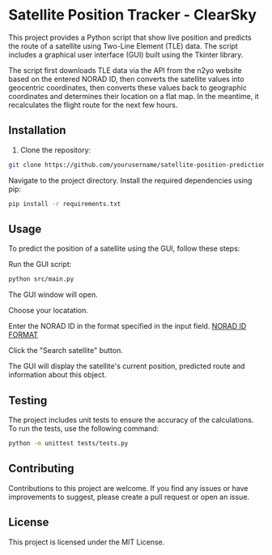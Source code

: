 # Satellite Position Tracker - ClearSky

This project provides a Python script that show live position and predicts the route of a satellite using Two-Line Element (TLE) data. The script includes a graphical user interface (GUI) built using the Tkinter library.

The script first downloads TLE data via the API from the n2yo website based on the entered NORAD ID, then converts the satellite values into geocentric coordinates, then converts these values ​​back to geographic coordinates and determines their location on a flat map. In the meantime, it recalculates the flight route for the next few hours.



## Installation

1. Clone the repository:

```bash
git clone https://github.com/yourusername/satellite-position-prediction.git
```
Navigate to the project directory.
Install the required dependencies using pip:

```bash
pip install -r requirements.txt
```
## Usage
To predict the position of a satellite using the GUI, follow these steps:

Run the GUI script:
```bash
python src/main.py
```
The GUI window will open.

Choose your locatation.

Enter the NORAD ID in the format specified  in the input field.
[NORAD ID FORMAT](https://en.wikipedia.org/wiki/Satellite_Catalog_Number)

Click the "Search satellite" button.

The GUI will display the satellite's current position, predicted route and information about this object.

## Testing
The project includes unit tests to ensure the accuracy of the calculations. To run the tests, use the following command:

``` bash
python -m unittest tests/tests.py
```
## Contributing
Contributions to this project are welcome. If you find any issues or have improvements to suggest, please create a pull request or open an issue.

## License
This project is licensed under the MIT License.